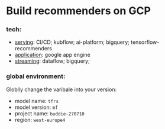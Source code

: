 # Build recommenders on GCP

### tech:
- [serving](serving): CI/CD; kubflow; ai-platform; bigquery; tensorflow-recommenders
- [application](application): google app engine
- [streaming](streaming): dataflow; bigquery;

### global environment:
Globlly change the varibale into your version:
- model name: `tfrs`
- model version: `mf`
- project name: `buddie-270710`
- region: `west-europe4`
